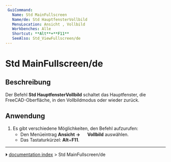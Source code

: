 ```yaml
---
 GuiCommand:
   Name: Std MainFullscreen
   Name/de: Std HauptfensterVollbild
   MenuLocation: Ansicht , Vollbild
   Workbenches: Alle
   Shortcut: **Alt**+**F11**
   SeeAlso: Std_ViewFullscreen/de
---
```


# Std MainFullscreen/de



## Beschreibung

Der Befehl **Std HauptfensterVollbild** schaltet das Hauptfenster, die FreeCAD-Oberfläche, in den Vollbildmodus oder wieder zurück.



## Anwendung

1.  Es gibt verschiedene Möglichkeiten, den Befehl aufzurufen:
    -   Den Menüeintrag **Ansicht → <img src="images/Std_MainFullscreen.svg" width=16px> Vollbild** auswählen.
    -   Das Tastaturkürzel: **Alt**+**F11**.



---
⏵ [documentation index](../README.md) > Std MainFullscreen/de
